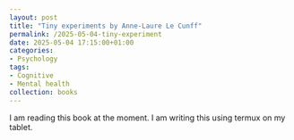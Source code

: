 ```yaml
---
layout: post
title: "Tiny experiments by Anne-Laure Le Cunff"
permalink: /2025-05-04-tiny-experiment
date: 2025-05-04 17:15:00+01:00
categories:
- Psychology
tags:
- Cognitive
- Mental health
collection: books
---
```



I am reading this book at the moment. I am writing this using termux on my tablet.
